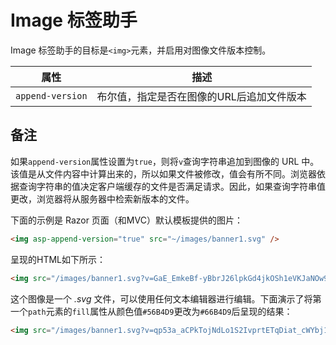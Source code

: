 # Image 标签助手

Image 标签助手的目标是`<img>`元素，并启用对图像文件版本控制。

| 属性 | 描述 |
| --- | --- |
| `append-version` | 布尔值，指定是否在图像的URL后追加文件版本 |

## 备注

如果`append-version`属性设置为`true`，则将`v`查询字符串追加到图像的 URL 中。该值是从文件内容中计算出来的，所以如果文件被修改，值会有所不同。浏览器依据查询字符串的值决定客户端缓存的文件是否满足请求。因此，如果查询字符串值更改，浏览器将从服务器中检索新版本的文件。

下面的示例是 Razor 页面（和MVC）默认模板提供的图片：

```html
<img asp-append-version="true" src="~/images/banner1.svg" />
```

呈现的HTML如下所示：

```html
<img src="/images/banner1.svg?v=GaE_EmkeBf-yBbrJ26lpkGd4jkOSh1eVKJaNOw9I4uk" />
```

这个图像是一个 _.svg_ 文件，可以使用任何文本编辑器进行编辑。下面演示了将第一个`path`元素的`fill`属性从颜色值`#56B4D9`更改为`#66B4D9`后呈现的结果：
```html
<img src="/images/banner1.svg?v=qp53a_aCPkTojNdLo1S2IvprtETqDiat_cWYbj1z8Z0" />
```